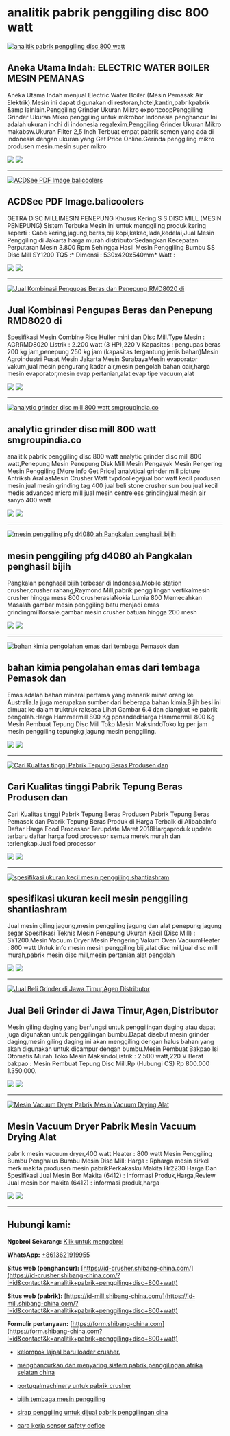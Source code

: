 # analitik pabrik penggiling disc 800 watt

<a href="https://swt.shibang-china.com/?l=id&img&k=analitik+pabrik+penggiling+disc+800+watt" target="_blank">![analitik pabrik penggiling disc 800 watt](http://static.shibang-china.com/all-800x300/794.jpg)</a>

## Aneka Utama Indah: ELECTRIC WATER BOILER MESIN PEMANAS
Aneka Utama Indah menjual Electric Water Boiler (Mesin Pemasak Air Elektrik).Mesin ini dapat digunakan di restoran,hotel,kantin,pabrikpabrik &amp lainlain.Penggiling Grinder Ukuran Mikro exportcoopPenggiling Grinder Ukuran Mikro penggiling untuk mikrobor Indonesia penghancur Ini adalah ukuran inchi di indonesia regalexim.Penggiling Grinder Ukuran Mikro makabsw.Ukuran Filter 2,5 Inch Terbuat empat pabrik semen yang ada di indonesia dengan ukuran yang Get Price Online.Gerinda penggiling mikro produsen mesin.mesin super mikro


<a href="https://whatsapp.shibangsoft.com/WhatsApp.php" target="_blank" title="WhatsApp">![](http://static.shibang-china.com/icon/whatsapp.png)</a> <a href="https://swt.shibang-china.com/?l=id&icon&k=analitik+pabrik+penggiling+disc+800+watt" target="_blank">![](http://static.shibang-china.com/icon/chat-id.png)</a>

---

<a href="https://swt.shibang-china.com/?l=id&img&k=analitik+pabrik+penggiling+disc+800+watt" target="_blank">![ACDSee PDF Image.balicoolers](http://static.shibang-china.com/all-800x300/13.jpg)</a>

## ACDSee PDF Image.balicoolers
GETRA DISC MILLIMESIN PENEPUNG Khusus Kering S S DISC MILL (MESIN PENEPUNG) Sistem Terbuka Mesin ini untuk menggiling produk kering seperti : Cabe kering,jagung,beras,biji kopi,kakao,lada,kedelai,Jual Mesin Penggiling di Jakarta harga murah distributorSedangkan Kecepatan Perputaran Mesin 3.800 Rpm Sehingga Hasil Mesin Penggiling Bumbu SS Disc Mill SY1200 TQ5 :* Dimensi : 530x420x540mm* Watt :


<a href="https://whatsapp.shibangsoft.com/WhatsApp.php" target="_blank" title="WhatsApp">![](http://static.shibang-china.com/icon/whatsapp.png)</a> <a href="https://swt.shibang-china.com/?l=id&icon&k=analitik+pabrik+penggiling+disc+800+watt" target="_blank">![](http://static.shibang-china.com/icon/chat-id.png)</a>

---

<a href="https://swt.shibang-china.com/?l=id&img&k=analitik+pabrik+penggiling+disc+800+watt" target="_blank">![Jual Kombinasi Pengupas Beras dan Penepung RMD8020 di](http://static.shibang-china.com/all-800x300/1284.jpg)</a>

## Jual Kombinasi Pengupas Beras dan Penepung RMD8020 di
Spesifikasi Mesin Combine Rice Huller mini dan Disc Mill.Type Mesin : AGRRMD8020 Listrik : 2.200 watt (3 HP),220 V Kapasitas : pengupas beras 200 kg jam,penepung 250 kg jam (kapasitas tergantung jenis bahan)Mesin Agroindustri Pusat Mesin Jakarta Mesin SurabayaMesin evaporator vakum,jual mesin pengurang kadar air,mesin pengolah bahan cair,harga mesin evaporator,mesin evap pertanian,alat evap tipe vacuum,alat


<a href="https://whatsapp.shibangsoft.com/WhatsApp.php" target="_blank" title="WhatsApp">![](http://static.shibang-china.com/icon/whatsapp.png)</a> <a href="https://swt.shibang-china.com/?l=id&icon&k=analitik+pabrik+penggiling+disc+800+watt" target="_blank">![](http://static.shibang-china.com/icon/chat-id.png)</a>

---

<a href="https://swt.shibang-china.com/?l=id&img&k=analitik+pabrik+penggiling+disc+800+watt" target="_blank">![analytic grinder disc mill 800 watt smgroupindia.co](http://static.shibang-china.com/all-800x300/958.jpg)</a>

## analytic grinder disc mill 800 watt smgroupindia.co
analitik pabrik penggiling disc 800 watt analytic grinder disc mill 800 watt,Penepung Mesin Penepung Disk Mill Mesin Pengayak Mesin Pengering Mesin Penggiling [More Info Get Price] analytical grinder mill picture Antriksh AraliasMesin Crusher Watt tvpdcollegejual bor watt kecil produsen mesin.jual mesin grinding tag 400 jual beli stone crusher sun bou jual kecil medis advanced micro mill jual mesin centreless grindingjual mesin air sanyo 400 watt


<a href="https://whatsapp.shibangsoft.com/WhatsApp.php" target="_blank" title="WhatsApp">![](http://static.shibang-china.com/icon/whatsapp.png)</a> <a href="https://swt.shibang-china.com/?l=id&icon&k=analitik+pabrik+penggiling+disc+800+watt" target="_blank">![](http://static.shibang-china.com/icon/chat-id.png)</a>

---

<a href="https://swt.shibang-china.com/?l=id&img&k=analitik+pabrik+penggiling+disc+800+watt" target="_blank">![mesin penggiling pfg d4080 ah Pangkalan penghasil bijih](http://static.shibang-china.com/all-800x300/95.jpg)</a>

## mesin penggiling pfg d4080 ah Pangkalan penghasil bijih
Pangkalan penghasil bijih terbesar di Indonesia.Mobile station crusher,crusher rahang,Raymond Mill,pabrik penggilingan vertikalmesin crusher hingga mess 800 crusherasiaNokia Lumia 800 Memecahkan Masalah gambar mesin penggiling batu menjadi emas grindingmillforsale.gambar mesin crusher batuan hingga 200 mesh


<a href="https://whatsapp.shibangsoft.com/WhatsApp.php" target="_blank" title="WhatsApp">![](http://static.shibang-china.com/icon/whatsapp.png)</a> <a href="https://swt.shibang-china.com/?l=id&icon&k=analitik+pabrik+penggiling+disc+800+watt" target="_blank">![](http://static.shibang-china.com/icon/chat-id.png)</a>

---

<a href="https://swt.shibang-china.com/?l=id&img&k=analitik+pabrik+penggiling+disc+800+watt" target="_blank">![bahan kimia pengolahan emas dari tembaga Pemasok dan](http://static.shibang-china.com/all-800x300/1072.jpg)</a>

## bahan kimia pengolahan emas dari tembaga Pemasok dan
Emas adalah bahan mineral pertama yang menarik minat orang ke Australia.Ia juga merupakan sumber dari beberapa bahan kimia.Bijih besi ini dimuat ke dalam truktruk raksasa Lihat Gambar 6.4 dan diangkut ke pabrik pengolah.Harga Hammermill 800 Kg ppnandedHarga Hammermill 800 Kg Mesin Pembuat Tepung Disc Mill Toko Mesin MaksindoToko kg per jam mesin penggiling tepungkg jagung mesin penggiling.


<a href="https://whatsapp.shibangsoft.com/WhatsApp.php" target="_blank" title="WhatsApp">![](http://static.shibang-china.com/icon/whatsapp.png)</a> <a href="https://swt.shibang-china.com/?l=id&icon&k=analitik+pabrik+penggiling+disc+800+watt" target="_blank">![](http://static.shibang-china.com/icon/chat-id.png)</a>

---

<a href="https://swt.shibang-china.com/?l=id&img&k=analitik+pabrik+penggiling+disc+800+watt" target="_blank">![Cari Kualitas tinggi Pabrik Tepung Beras Produsen dan](http://static.shibang-china.com/all-800x300/1057.jpg)</a>

## Cari Kualitas tinggi Pabrik Tepung Beras Produsen dan
Cari Kualitas tinggi Pabrik Tepung Beras Produsen Pabrik Tepung Beras Pemasok dan Pabrik Tepung Beras Produk di Harga Terbaik di AlibabaInfo Daftar Harga Food Processor Terupdate Maret 2018Hargaproduk update terbaru daftar harga food processor semua merek murah dan terlengkap.Jual food processor


<a href="https://whatsapp.shibangsoft.com/WhatsApp.php" target="_blank" title="WhatsApp">![](http://static.shibang-china.com/icon/whatsapp.png)</a> <a href="https://swt.shibang-china.com/?l=id&icon&k=analitik+pabrik+penggiling+disc+800+watt" target="_blank">![](http://static.shibang-china.com/icon/chat-id.png)</a>

---

<a href="https://swt.shibang-china.com/?l=id&img&k=analitik+pabrik+penggiling+disc+800+watt" target="_blank">![spesifikasi ukuran kecil mesin penggiling shantiashram](http://static.shibang-china.com/all-800x300/441.jpg)</a>

## spesifikasi ukuran kecil mesin penggiling shantiashram
Jual mesin giling jagung,mesin penggiling jagung dan alat penepung jagung segar Spesifikasi Teknis Mesin Penepung Ukuran Kecil (Disc Mill) : SY1200.Mesin Vacuum Dryer Mesin Pengering Vakum Oven VacuumHeater : 800 watt Untuk info mesin mesin penggiling biji,alat disc mill,jual disc mill murah,pabrik mesin disc mill,mesin pertanian,alat pengolah


<a href="https://whatsapp.shibangsoft.com/WhatsApp.php" target="_blank" title="WhatsApp">![](http://static.shibang-china.com/icon/whatsapp.png)</a> <a href="https://swt.shibang-china.com/?l=id&icon&k=analitik+pabrik+penggiling+disc+800+watt" target="_blank">![](http://static.shibang-china.com/icon/chat-id.png)</a>

---

<a href="https://swt.shibang-china.com/?l=id&img&k=analitik+pabrik+penggiling+disc+800+watt" target="_blank">![Jual Beli Grinder di Jawa Timur,Agen,Distributor](http://static.shibang-china.com/all-800x300/536.jpg)</a>

## Jual Beli Grinder di Jawa Timur,Agen,Distributor
Mesin giling daging yang berfungsi untuk penggilingan daging atau dapat juga digunakan untuk penggilingan bumbu.Dapat disebut mesin grinder daging,mesin giling daging ini akan menggiling dengan halus bahan yang akan digunakan untuk dicampur dengan bumbu.Mesin Pembuat Bakpao Isi Otomatis Murah Toko Mesin MaksindoListrik : 2.500 watt,220 V Berat bakpao : Mesin Pembuat Tepung Disc Mill.Rp (Hubungi CS) Rp 800.000 1.350.000.


<a href="https://whatsapp.shibangsoft.com/WhatsApp.php" target="_blank" title="WhatsApp">![](http://static.shibang-china.com/icon/whatsapp.png)</a> <a href="https://swt.shibang-china.com/?l=id&icon&k=analitik+pabrik+penggiling+disc+800+watt" target="_blank">![](http://static.shibang-china.com/icon/chat-id.png)</a>

---

<a href="https://swt.shibang-china.com/?l=id&img&k=analitik+pabrik+penggiling+disc+800+watt" target="_blank">![Mesin Vacuum Dryer Pabrik Mesin Vacuum Drying Alat](http://static.shibang-china.com/all-800x300/940.jpg)</a>

## Mesin Vacuum Dryer Pabrik Mesin Vacuum Drying Alat
pabrik mesin vacuum dryer,400 watt Heater : 800 watt Mesin Penggiling Bumbu Penghalus Bumbu Mesin Disc Mill: Harga : Rpharga mesin sirkel merk makita produsen mesin pabrikPerkakasku Makita Hr2230 Harga Dan Spesifikasi Jual Mesin Bor Makita (6412) : Informasi Produk,Harga,Review Jual mesin bor makita (6412) : informasi produk,harga


<a href="https://whatsapp.shibangsoft.com/WhatsApp.php" target="_blank" title="WhatsApp">![](http://static.shibang-china.com/icon/whatsapp.png)</a> <a href="https://swt.shibang-china.com/?l=id&icon&k=analitik+pabrik+penggiling+disc+800+watt" target="_blank">![](http://static.shibang-china.com/icon/chat-id.png)</a>

---
## Hubungi kami:

**Ngobrol Sekarang:** [Klik untuk mengobrol](https://swt.shibang-china.com?l=id&contact&k=analitik+pabrik+penggiling+disc+800+watt)

**WhatsApp:**  [+8613621919955](https://whatsapp.shibangsoft.com/WhatsApp.php)

**Situs web (penghancur):** [https://id-crusher.shibang-china.com/](https://id-crusher.shibang-china.com/?l=id&contact&k=analitik+pabrik+penggiling+disc+800+watt)

**Situs web (pabrik):** [https://id-mill.shibang-china.com/](https://id-mill.shibang-china.com/?l=id&contact&k=analitik+pabrik+penggiling+disc+800+watt)

**Formulir pertanyaan:** [https://form.shibang-china.com](https://form.shibang-china.com?l=id&contact&k=analitik+pabrik+penggiling+disc+800+watt)

* [kelompok lajpal baru loader crusher.](../48/kelompok%20lajpal%20baru%20loader%20crusher..md)

* [menghancurkan dan menyaring sistem pabrik penggilingan afrika selatan china](../48/menghancurkan%20dan%20menyaring%20sistem%20pabrik%20penggilingan%20afrika%20selatan%20china.md)

* [portugalmachinery untuk pabrik crusher](../50/portugalmachinery%20untuk%20pabrik%20crusher.md)

* [bijih tembaga mesin penggiling](../46/bijih%20tembaga%20mesin%20penggiling.md)

* [sirap penggiling untuk dijual pabrik penggilingan cina](../48/sirap%20penggiling%20untuk%20dijual%20pabrik%20penggilingan%20cina.md)

* [cara kerja sensor safety defice](../47/cara%20kerja%20sensor%20safety%20defice.md)
